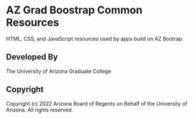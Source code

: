 # AZ Grad Boostrap Common Resources

HTML, CSS, and JavaScript resources used by apps build on AZ Bootrap.

## Developed By

The University of Arizona Graduate College


## Copyright

Copyright (c) 2022 Arizona Board of Regents on Behalf of the University of Arizona.
All rights reserved.
